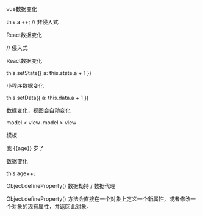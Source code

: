 vue数据变化

this.a ++; // 非侵入式

React数据变化

// 侵入式

React数据变化

this.setState({
	a: this.state.a + 1
})

小程序数据变化

this.setData({
	a: this.data.a + 1
})

数据变化，视图会自动变化

model < view-model > view

模板

<p> 我 {{age}} 岁了 </p>

数据变化

this.age++;

Object.defineProperty() 数据劫持 / 数据代理

Object.defineProperty() 方法会直接在一个对象上定义一个新属性，或者修改一个对象的现有属性，并返回此对象。








